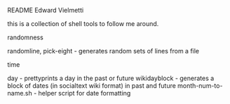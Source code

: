 README
Edward Vielmetti

this is a collection of shell tools to follow me around.

randomness

randomline, pick-eight - generates random sets of lines from a file

time

day - prettyprints a day in the past or future
wikidayblock - generates a block of dates (in socialtext wiki format) in past and future
month-num-to-name.sh - helper script for date formatting